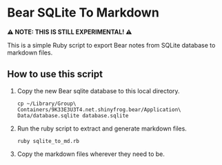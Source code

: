 # Bear SQLite To Markdown

**⚠️ NOTE: THIS IS STILL EXPERIMENTAL! ⚠**

This is a simple Ruby script to export Bear notes from SQLite database to markdown files.

## How to use this script

1. Copy the new Bear sqlite database to this local directory. 

    ```
    cp ~/Library/Group\ Containers/9K33E3U3T4.net.shinyfrog.bear/Application\ Data/database.sqlite database.sqlite
    ```

2. Run the ruby script to extract and generate markdown files.

    ```
    ruby sqlite_to_md.rb
    ```

3. Copy the markdown files wherever they need to be.

